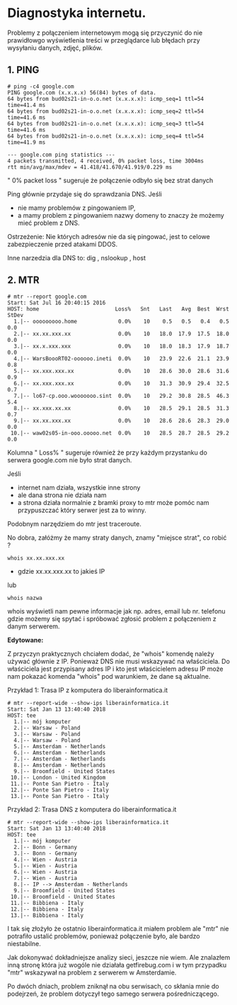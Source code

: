 

# Diagnostyka internetu.

Problemy z połączeniem internetowym mogą się przyczynić
do nie prawidłowgo wyświetlenia treści w przeglądarce
lub błędach przy wysyłaniu danych, zdjęć, plików.


## 1. PING
```
# ping -c4 google.com
PING google.com (x.x.x.x) 56(84) bytes of data.
64 bytes from bud02s21-in-o.o.net (x.x.x.x): icmp_seq=1 ttl=54 time=41.4 ms
64 bytes from bud02s21-in-o.o.net (x.x.x.x): icmp_seq=2 ttl=54 time=41.6 ms
64 bytes from bud02s21-in-o.o.net (x.x.x.x): icmp_seq=3 ttl=54 time=41.6 ms
64 bytes from bud02s21-in-o.o.net (x.x.x.x): icmp_seq=4 ttl=54 time=41.9 ms

--- google.com ping statistics ---
4 packets transmitted, 4 received, 0% packet loss, time 3004ms
rtt min/avg/max/mdev = 41.418/41.670/41.919/0.229 ms
```

" 0% packet loss " sugeruje że połączenie odbyło się bez strat danych

Ping głównie przydaje się do sprawdzania DNS.
Jeśli
- nie mamy problemów z pingowaniem IP,
- a mamy problem z pingowaniem nazwy domeny
to znaczy że możemy mieć problem z DNS.

Ostrzeżenie:
Nie których adresów nie da się pingować, jest to celowe
zabezpieczenie przed atakami DDOS.

Inne narzedzia dla DNS to:   dig , nslookup , host


## 2. MTR
```
# mtr --report google.com
Start: Sat Jul 16 20:40:15 2016
HOST: home                        Loss%   Snt   Last   Avg  Best  Wrst StDev
  1.|-- ooooooooo.home             0.0%    10    0.5   0.5   0.4   0.5   0.0
  2.|-- xx.xx.xxx.xx               0.0%    10   18.0  17.9  17.5  18.0   0.0
  3.|-- xx.x.xxx.xxx               0.0%    10   18.0  18.3  17.9  18.7   0.0
  4.|-- WarsBoooRT02-oooooo.ineti  0.0%    10   23.9  22.6  21.1  23.9   0.8
  5.|-- xx.xxx.xxx.xx              0.0%    10   28.6  30.0  28.6  31.6   0.9
  6.|-- xx.xxx.xxx.xx              0.0%    10   31.3  30.9  29.4  32.5   0.7
  7.|-- lo67-cp.ooo.wooooooo.sint  0.0%    10   29.2  30.8  28.5  46.3   5.4
  8.|-- xx.xxx.xx.xx               0.0%    10   28.5  29.1  28.5  31.3   0.7
  9.|-- xx.xx.xxx.xx               0.0%    10   28.6  28.6  28.3  29.0   0.0
 10.|-- waw02s05-in-ooo.ooooo.net  0.0%    10   28.5  28.7  28.5  29.2   0.0  
```

Kolumna " Loss% " sugeruje również że przy każdym przystanku do serwera
google.com nie było strat danych.

Jeśli
- internet nam działa, wszystkie inne strony
- ale dana strona nie działa nam
- a strona działa normalnie z bramki proxy
to mtr może pomóc nam przypuszczać
który serwer jest za to winny.

Podobnym narzędziem  do mtr jest traceroute.


No dobra, załóżmy że mamy straty danych,
znamy "miejsce strat",
co robić ?
```
whois xx.xx.xxx.xx
```

- gdzie xx.xx.xxx.xx to jakieś IP

lub
```
whois nazwa
```

whois wyświetli nam pewne informacje jak np.
adres,  email lub nr. telefonu
gdzie możemy się spytać i spróbować zgłosić
problem z połączeniem z danym serwerem.


**Edytowane:**
 
Z przyczyn praktycznych chciałem dodać,
że "whois" komendę należy używać głównie z IP.
Ponieważ DNS nie musi wskazywać na właściciela.
Do właściciela jest przypisany adres IP
i kto jest właścicielem adresu IP może nam pokazać komenda "whois"
pod warunkiem, że dane są aktualne.

Przykład 1:
Trasa IP z komputera do liberainformatica.it
```
# mtr --report-wide --show-ips liberainformatica.it
Start: Sat Jan 13 13:40:40 2018
HOST: tee                                               
  1.|-- mój komputer                                        
  2.|-- Warsaw - Poland
  3.|-- Warsaw - Poland
  4.|-- Warsaw - Poland
  5.|-- Amsterdam - Netherlands
  6.|-- Amsterdam - Netherlands
  7.|-- Amsterdam - Netherlands
  8.|-- Amsterdam - Netherlands
  9.|-- Broomfield - United States
 10.|-- London - United Kingdom
 11.|-- Ponte San Pietro - Italy
 12.|-- Ponte San Pietro - Italy
 13.|-- Ponte San Pietro - Italy
```



Przykład 2:
Trasa DNS z komputera do liberainformatica.it
```
# mtr --report-wide --show-ips liberainformatica.it
Start: Sat Jan 13 13:40:40 2018
HOST: tee 
  1.|-- mój komputer                                        
  2.|-- Bonn - Germany
  3.|-- Bonn - Germany
  4.|-- Wien - Austria
  5.|-- Wien - Austria
  6.|-- Wien - Austria
  7.|-- Wien - Austria
  8.|-- IP --> Amsterdam - Netherlands
  9.|-- Broomfield - United States
 10.|-- Broomfield - United States
 11.|-- Bibbiena - Italy
 12.|-- Bibbiena - Italy
 13.|-- Bibbiena - Italy
```

I tak się złożyło że ostatnio liberainformatica.it miałem problem
ale "mtr" nie potrafiło ustalić problemów, ponieważ połączenie było,
ale bardzo niestabilne.

Jak dokonywać dokładniejsze analizy sieci, jeszcze nie wiem.
Ale znalazłem inną stronę która już wogóle nie działała
getfirebug.com
i w tym przypadku "mtr" wskazywał na problem z serwerem w Amsterdamie.

Po dwóch dniach, problem zniknął na obu serwisach,
co skłania mnie do podejrzeń, że problem dotyczył tego samego serwera pośredniczącego.


